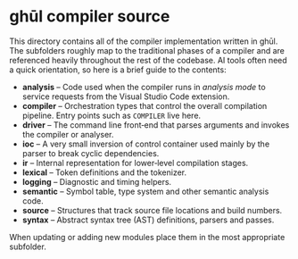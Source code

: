 # ghūl compiler source

This directory contains all of the compiler implementation written in ghūl.
The subfolders roughly map to the traditional phases of a compiler and are
referenced heavily throughout the rest of the codebase.  AI tools often need a
quick orientation, so here is a brief guide to the contents:

- **analysis** – Code used when the compiler runs in *analysis mode* to
  service requests from the Visual Studio Code extension.
- **compiler** – Orchestration types that control the overall compilation
  pipeline.  Entry points such as `COMPILER` live here.
- **driver** – The command line front‑end that parses arguments and invokes the
  compiler or analyser.
- **ioc** – A very small inversion of control container used mainly by the
  parser to break cyclic dependencies.
- **ir** – Internal representation for lower‑level compilation stages.
- **lexical** – Token definitions and the tokenizer.
- **logging** – Diagnostic and timing helpers.
- **semantic** – Symbol table, type system and other semantic analysis code.
- **source** – Structures that track source file locations and build numbers.
- **syntax** – Abstract syntax tree (AST) definitions, parsers and passes.

When updating or adding new modules place them in the most appropriate
subfolder.
